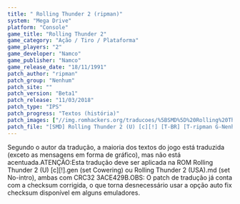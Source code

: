 ```yaml
---
title: " Rolling Thunder 2 (ripman)"
system: "Mega Drive"
platform: "Console"
game_title: "Rolling Thunder 2"
game_category: "Ação / Tiro / Plataforma"
game_players: "2"
game_developer: "Namco"
game_publisher: "Namco"
game_release_date: "18/11/1991"
patch_author: "ripman"
patch_group: "Nenhum"
patch_site: ""
patch_version: "Beta1"
patch_release: "11/03/2018"
patch_type: "IPS"
patch_progress: "Textos (história)"
patch_images: ["//img.romhackers.org/traducoes/%5BSMD%5D%20Rolling%20Thunder%202%20-%20ripman%20-%201.png","//img.romhackers.org/traducoes/%5BSMD%5D%20Rolling%20Thunder%202%20-%20ripman%20-%202.png","//img.romhackers.org/traducoes/%5BSMD%5D%20Rolling%20Thunder%202%20-%20ripman%20-%203.png"]
patch_file: "[SMD] Rolling Thunder 2 (U) [c][!] [T-BR] [T-ripman G-Nenhum] [V-Beta1 A-2018].7z"
---
```

Segundo o autor da tradução, a maioria dos textos do jogo está traduzida (exceto as mensagens em forma de gráfico), mas não está acentuada.ATENÇÃO:Esta tradução deve ser aplicada na ROM Rolling Thunder 2 (U) [c][!].gen (set Cowering) ou Rolling Thunder 2 (USA).md (set No-intro), ambas com CRC32 3ACE429B.OBS: O patch de tradução já conta com a checksum corrigida, o que torna desnecessário usar a opção auto fix checksum disponível em alguns emuladores.